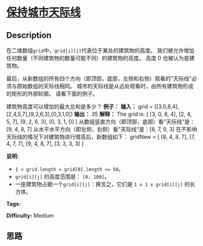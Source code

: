 # [保持城市天际线][title]

## Description

在二维数组`grid`中，`grid[i][j]`代表位于某处的建筑物的高度。 我们被允许增加任何数量（不同建筑物的数量可能不同）的建筑物的高度。 高度 0
也被认为是建筑物。

最后，从新数组的所有四个方向（即顶部，底部，左侧和右侧）观看的"天际线"必须与原始数组的天际线相同。
城市的天际线是从远处观看时，由所有建筑物形成的矩形的外部轮廓。 请看下面的例子。

建筑物高度可以增加的最大总和是多少？
            **例子：**    **输入：** grid = [[3,0,8,4],[2,4,5,7],[9,2,6,3],[0,3,1,0]]    **输出：** 35    **解释：**     The grid is:    [ [3, 0, 8, 4],       [2, 4, 5, 7],      [9, 2, 6, 3],      [0, 3, 1, 0] ]        从数组竖直方向（即顶部，底部）看"天际线"是：[9, 4, 8, 7]    从水平水平方向（即左侧，右侧）看"天际线"是：[8, 7, 9, 3]        在不影响天际线的情况下对建筑物进行增高后，新数组如下：        gridNew = [ [8, 4, 8, 7],                [7, 4, 7, 7],                [9, 4, 8, 7],                [3, 3, 3, 3] ]    

**说明:**

  * `1 < grid.length = grid[0].length <= 50`。
  *  `grid[i][j]` 的高度范围是： `[0, 100]`。
  * 一座建筑物占据一个`grid[i][j]`：换言之，它们是 `1 x 1 x grid[i][j]` 的长方体。


**Tags:** 

**Difficulty:** Medium

## 思路

[title]: https://leetcode-cn.com/problems/max-increase-to-keep-city-skyline
